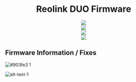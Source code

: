 <h1 align="center">Reolink DUO Firmware</h1>

<p align="center">
  <a href="#"><img src="https://img.shields.io/badge/date-01/08/2022-green?style=flat-square&logo=appveyor"></a><br>
  <a href="#"><img src="https://img.shields.io/badge/firmware-unreleased-orange?style=flat-square&logo=appveyor"></a><br>
  <a href="#"><img src="https://img.shields.io/badge/version-v3.0.0.804_22011737-blue?style=flat-square&logo=appveyor"></a><br>
  <a href="#"><img src="https://img.shields.io/badge/details-IPC_528B174MPS19E1W02100000001-red?style=flat-square&logo=appveyor"></a><br>
</p>

## Firmware Information / Fixes

![#903fe3](https://placehold.it/15/903fe3/000000?text=+) 1 <br />

![alt-text-1](# "title-1")
